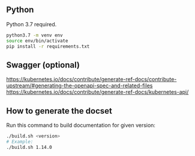 ## Python

Python 3.7 required.

```bash
python3.7 -m venv env
source env/bin/activate
pip install -r requirements.txt
```

## Swagger (optional)

https://kubernetes.io/docs/contribute/generate-ref-docs/contribute-upstream/#generating-the-openapi-spec-and-related-files
https://kubernetes.io/docs/contribute/generate-ref-docs/kubernetes-api/

## How to generate the docset

Run this command to build documentation for given version:

```bash
./build.sh <version>
# Example:
./build.sh 1.14.0
```
